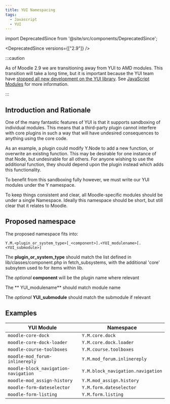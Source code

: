 ```yaml
---
title: YUI Namespacing
tags:
  - Javascript
  - YUI
---
```


import DeprecatedSince from '@site/src/components/DeprecatedSince';

<DeprecatedSince versions={["2.9"]} />

:::caution

As of Moodle 2.9 we are transitioning away from YUI to AMD modules. This transition will take a long time, but it is important because the YUI team have [stopped all new development on the YUI library](http://yahooeng.tumblr.com/post/96098168666/important-announcement-regarding-yui). See [JavaScript Modules](https://docs.moodle.org/dev/_Javascript_Modules_) for more information.

:::

## Introduction and Rationale

One of the many fantastic features of YUI is that it supports sandboxing of individual modules. This means that a third-party plugin cannot interfere with core plugins in such a way that will have undesired consequences to anything using the core code.

As an example, a plugin could modify Y.Node to add a new function, or overwrite an existing function. This may be desirable for one instance of that Node, but undesirable for all others. For anyone wishing to use the additional function, they should depend upon the plugin instead which adds this functionality.

To benefit from this sandboxing fully however, we must write our YUI modules under the Y namespace.

To keep things consistent and clear, all Moodle-specific modules should be under a single Namespace. Ideally this namespace should be short, but still clear that it relates to Moodle.

## Proposed namespace

The proposed namespace fits into:

```
Y.M.<plugin_or_system_type>[_<component>].<YUI_modulename>[.<YUI_submodule>]
```

The **plugin_or_system_type** should match the list defined in lib/classes/component.php in fetch_subsystems, with the additional 'core' subsytem used to for items within lib.

The *optional* **component** will be the plugin name where relevant

The ** YUI_modulename** should match module name

The *optional* **YUI_submodule** should match the submodule if relevant

## Examples

| YUI Module | Namespace |
| --- | --- |
| `moodle-core-dock` | `Y.M.core.dock` |
| `moodle-core-dock-loader` | `Y.M.core.dock.loader` |
| `moodle-course-toolboxes` | `Y.M.course.toolboxes` |
| `moodle-mod_forum-inlinereply` | `Y.M.mod_forum.inlinereply` |
| `moodle-block_navigation-navigation` | `Y.M.block_navigation.navigation` |
| `moodle-mod_assign-history` | `Y.M.mod_assign.history` |
| `moodle-form-dateselector` | `Y.M.form.dateselector` |
| `moodle-form-listing` | `Y.M.form.listing` |
